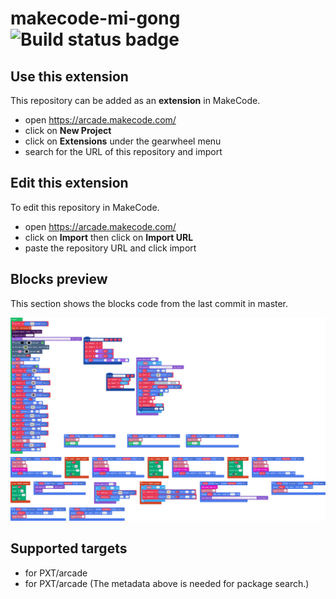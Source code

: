 # makecode-mi-gong ![Build status badge](https://github.com/theredflash5279/makecode-mi-gong/workflows/MakeCode/badge.svg)



## Use this extension

This repository can be added as an **extension** in MakeCode.

* open https://arcade.makecode.com/
* click on **New Project**
* click on **Extensions** under the gearwheel menu
* search for the URL of this repository and import

## Edit this extension

To edit this repository in MakeCode.

* open https://arcade.makecode.com/
* click on **Import** then click on **Import URL**
* paste the repository URL and click import

## Blocks preview

This section shows the blocks code from the last commit in master.

![A rendered view of the blocks](https://github.com/theredflash5279/makecode-mi-gong/raw/master/.makecode/blocks.png)

## Supported targets

* for PXT/arcade
* for PXT/arcade
(The metadata above is needed for package search.)

